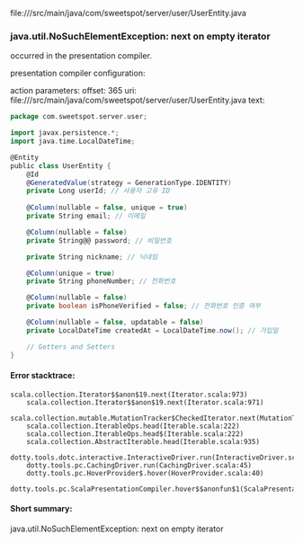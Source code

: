 file://<WORKSPACE>/src/main/java/com/sweetspot/server/user/UserEntity.java
### java.util.NoSuchElementException: next on empty iterator

occurred in the presentation compiler.

presentation compiler configuration:


action parameters:
offset: 365
uri: file://<WORKSPACE>/src/main/java/com/sweetspot/server/user/UserEntity.java
text:
```scala
package com.sweetspot.server.user;

import javax.persistence.*;
import java.time.LocalDateTime;

@Entity
public class UserEntity {
    @Id
    @GeneratedValue(strategy = GenerationType.IDENTITY)
    private Long userId; // 사용자 고유 ID
    
    @Column(nullable = false, unique = true)
    private String email; // 이메일

    @Column(nullable = false)
    private String@@ password; // 비밀번호

    private String nickname; // 닉네임

    @Column(unique = true)
    private String phoneNumber; // 전화번호

    @Column(nullable = false)
    private boolean isPhoneVerified = false; // 전화번호 인증 여부

    @Column(nullable = false, updatable = false)
    private LocalDateTime createdAt = LocalDateTime.now(); // 가입일

    // Getters and Setters
}

```



#### Error stacktrace:

```
scala.collection.Iterator$$anon$19.next(Iterator.scala:973)
	scala.collection.Iterator$$anon$19.next(Iterator.scala:971)
	scala.collection.mutable.MutationTracker$CheckedIterator.next(MutationTracker.scala:76)
	scala.collection.IterableOps.head(Iterable.scala:222)
	scala.collection.IterableOps.head$(Iterable.scala:222)
	scala.collection.AbstractIterable.head(Iterable.scala:935)
	dotty.tools.dotc.interactive.InteractiveDriver.run(InteractiveDriver.scala:164)
	dotty.tools.pc.CachingDriver.run(CachingDriver.scala:45)
	dotty.tools.pc.HoverProvider$.hover(HoverProvider.scala:40)
	dotty.tools.pc.ScalaPresentationCompiler.hover$$anonfun$1(ScalaPresentationCompiler.scala:389)
```
#### Short summary: 

java.util.NoSuchElementException: next on empty iterator